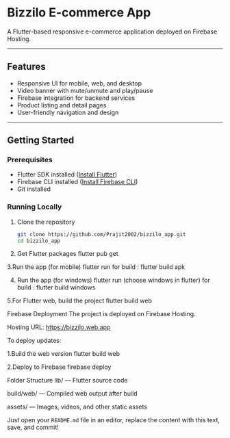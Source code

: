 # Bizzilo E-commerce App

A Flutter-based responsive e-commerce application deployed on Firebase Hosting.

---

## Features

- Responsive UI for mobile, web, and desktop
- Video banner with mute/unmute and play/pause
- Firebase integration for backend services
- Product listing and detail pages
- User-friendly navigation and design

---

## Getting Started

### Prerequisites

- Flutter SDK installed ([Install Flutter](https://flutter.dev/docs/get-started/install))
- Firebase CLI installed ([Install Firebase CLI](https://firebase.google.com/docs/cli))
- Git installed

### Running Locally

1. Clone the repository

   ```bash
   git clone https://github.com/Prajit2002/bizzilo_app.git
   cd bizzilo_app

2. Get Flutter packages
    flutter pub get

3.Run the app (for mobile)
   flutter run 
   for build : flutter build apk

4. Run the app (for windows)
   flutter run (choose windows in flutter)
   for build : flutter build windows

5.For Flutter web, build the project
    flutter build web

    

Firebase Deployment
The project is deployed on Firebase Hosting.

Hosting URL: https://bizzilo.web.app

To deploy updates:

1.Build the web version
  flutter build web

2.Deploy to Firebase
  firebase deploy


Folder Structure
lib/ — Flutter source code

build/web/ — Compiled web output after build

assets/ — Images, videos, and other static assets



Just open your `README.md` file in an editor, replace the content with this text, save, and commit!

